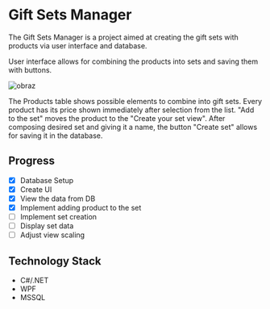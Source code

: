 # Gift Sets Manager
The Gift Sets Manager is a project aimed at creating the gift sets with products via user interface and database.

User interface allows for combining the products into sets and saving them with buttons.

![obraz](https://github.com/Sztaszko/GiftSets/assets/63360653/ae0c6c2a-a218-4efc-b142-c121149de9af)

The Products table shows possible elements to combine into gift sets. Every product has its price shown immediately after selection from the list.
"Add to the set" moves the product to the "Create your set view". After composing desired set and giving it a name, the button "Create set" allows for saving it in the database.

## Progress
- [x] Database Setup
- [x] Create UI
- [x] View the data from DB
- [x] Implement adding product to the set
- [ ] Implement set creation
- [ ] Display set data
- [ ] Adjust view scaling

## Technology Stack
 - C#/.NET
 - WPF
 - MSSQL
